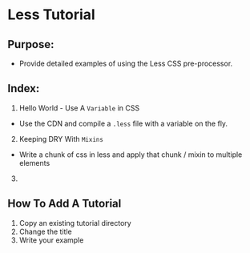 # Less Tutorial

## Purpose:
* Provide detailed examples of using the Less CSS pre-processor.

## Index:

1. Hello World - Use A `Variable` in CSS
  * Use the CDN and compile a `.less` file with a variable on the fly.
2. Keeping DRY With `Mixins`
  * Write a chunk of css in less and apply that chunk / mixin to multiple elements
3.

## How To Add A Tutorial

1. Copy an existing tutorial directory
2. Change the title
3. Write your example
